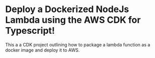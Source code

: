 # Deploy a Dockerized NodeJs Lambda using the AWS CDK for Typescript!

This a a CDK project outlining how to package a lambda function as a docker image and deploy it to AWS.
